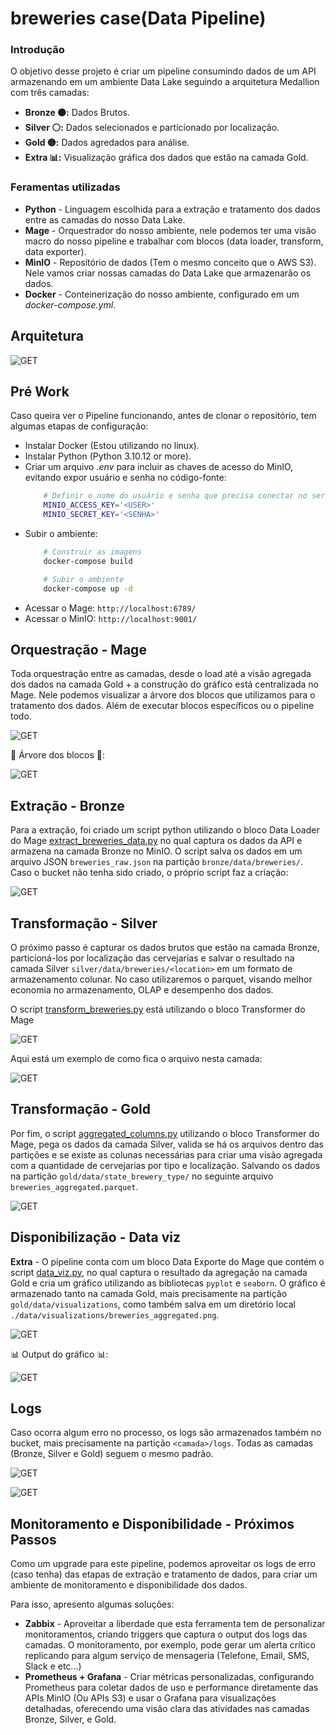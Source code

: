 # breweries case(Data Pipeline)

### Introdução
O objetivo desse projeto é criar um pipeline consumindo dados de um API armazenando em um ambiente Data Lake seguindo a arquitetura Medallion com três camadas:
- **Bronze 🟤:** Dados Brutos.
- **Silver ⚪:** Dados selecionados e particionado por localização.
- **Gold 🟡:** Dados agredados para análise.
- **Extra 📊:** Visualização gráfica dos dados que estão na camada Gold.

### Feramentas utilizadas 
- **Python** - Linguagem escolhida para a extração e tratamento dos dados entre as camadas do nosso Data Lake.
- **Mage** - Orquestrador do nosso ambiente, nele podemos ter uma visão macro do nosso pipeline e trabalhar com blocos (data loader, transform, data exporter).
- **MinIO** - Repositório de dados (Tem o mesmo conceito que o AWS S3). Nele vamos criar nossas camadas do Data Lake que armazenarão os dados.
- **Docker** - Conteinerização do nosso ambiente, configurado em um *docker-compose.yml*.

## Arquitetura
![GET](image/arquitetura.png)

## Pré Work
Caso queira ver o Pipeline funcionando, antes de clonar o repositório, tem algumas etapas de configuração: 
- Instalar Docker (Estou utilizando no linux).
- Instalar Python (Python 3.10.12 or more).
- Criar um arquivo *.env* para incluir as chaves de acesso do MinIO, evitando expor usuário e senha no código-fonte:
  ```bash
      # Definir o nome do usuário e senha que precisa conectar no serviço Web
      MINIO_ACCESS_KEY='<USER>'
      MINIO_SECRET_KEY='<SENHA>'
  ```
- Subir o ambiente:
  ```bash
      # Construir as imagens 
      docker-compose build

      # Subir o ambiente
      docker-compose up -d
  ```
- Acessar o Mage: ```http://localhost:6789/```
- Acessar o MinIO: ```http://localhost:9001/```

## Orquestração - Mage
Toda orquestração entre as camadas, desde o load até a visão agregada dos dados na camada Gold + a construção do gráfico está centralizada no Mage. Nele podemos visualizar a árvore dos blocos que utilizamos para o tratamento dos dados. Além de executar blocos específicos ou o pipeline todo.

 ![GET](image/main_mage.png)
 
🌳 Árvore dos blocos 🌳:

![GET](image/tree_orquestracao.png)

## Extração - Bronze
Para a extração, foi criado um script python utilizando o bloco Data Loader do Mage [extract_breweries_data.py](data/data_loaders/extract_breweries_data.py) no qual captura os dados da API e armazena na camada Bronze no MinIO. O script salva os dados em um arquivo JSON ```breweries_raw.json``` na partição ```bronze/data/breweries/```. Caso o bucket não tenha sido criado, o próprio script faz a criação:

![GET](image/bronze.png)

## Transformação - Silver
O próximo passo é capturar os dados brutos que estão na camada Bronze, particioná-los por localização das cervejarias e salvar o resultado na camada Silver ```silver/data/breweries/<location>``` em um formato de armazenamento colunar. No caso utilizaremos o parquet, visando melhor economia no armazenamento, OLAP e desempenho dos dados.

O script [transform_breweries.py](data/transformers/transform_breweries.py) está utilizando o bloco Transformer do Mage

![GET](image/silver.png)

Aqui está um exemplo de como fica o arquivo nesta camada:

![GET](image/silver_file.png)


## Transformação - Gold
Por fim, o script [aggregated_columns.py](data/transformers/aggregated_columns.py) utilizando o bloco Transformer do Mage, pega os dados da camada Silver, valida se há os arquivos dentro das partições e se existe as colunas necessárias para criar uma visão agregada com a quantidade de cervejarias por tipo e localização. Salvando os dados na partição ```gold/data/state_brewery_type/``` no seguinte arquivo ```breweries_aggregated.parquet```.

![GET](image/gold.png)


## Disponibilização - Data viz
**Extra** - O pipeline conta com um bloco Data Exporte do Mage que contém o script [data_viz.py](data/data_exporters/data_viz.py), no qual captura o resultado da agregação na camada Gold e cria um gráfico utilizando as bibliotecas ```pyplot``` e ```seaborn```. O gráfico é armazenado tanto na camada Gold, mais precisamente na partição ```gold/data/visualizations```, como também salva em um diretório local ```./data/visualizations/breweries_aggregated.png```.

![GET](image/visualization.png)

📊 Output do gráfico 📊:

![GET](image/grafico.png)


## Logs
Caso ocorra algum erro no processo, os logs são armazenados também no bucket, mais precisamente na partição ```<camada>/logs```. Todas as camadas (Bronze, Silver e Gold) seguem o mesmo padrão.

![GET](image/log.png)

![GET](image/exe_log.png)

## Monitoramento e Disponibilidade - Próximos Passos
Como um upgrade para este pipeline, podemos aproveitar os logs de erro (caso tenha) das etapas de extração e tratamento de dados, para criar um ambiente de monitoramento e disponibilidade dos dados.

Para isso, apresento algumas soluções:
-  **Zabbix** -  Aproveitar a liberdade que esta ferramenta tem de personalizar monitoramentos, criando triggers que captura o output dos logs das camadas. O monitoramento, por exemplo, pode gerar um alerta crítico replicando para algum serviço de mensageria (Telefone, Email, SMS, Slack e etc...)
- **Prometheus + Grafana** - Criar métricas personalizadas, configurando Prometheus para coletar dados de uso e performance diretamente das APIs MinIO (Ou APIs S3) e usar o Grafana para visualizações detalhadas, oferecendo uma visão clara das atividades nas camadas Bronze, Silver, e Gold.



